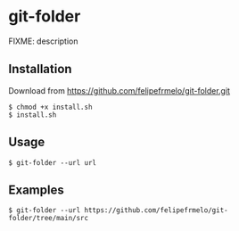 # git-folder

FIXME: description

## Installation

Download from https://github.com/felipefrmelo/git-folder.git


    $ chmod +x install.sh
    $ install.sh

## Usage


    $ git-folder --url url


## Examples


    $ git-folder --url https://github.com/felipefrmelo/git-folder/tree/main/src
    


